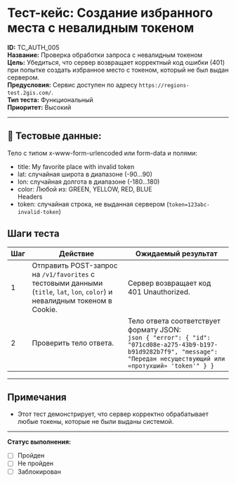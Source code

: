 # Тест-кейс: Создание избранного места с невалидным токеном

**ID:** TC_AUTH_005  
**Название:** Проверка обработки запроса с невалидным токеном  
**Цель:** Убедиться, что сервер возвращает корректный код ошибки (401) при попытке создать избранное место с токеном, который не был выдан сервером.  
**Предусловия:** Сервис доступен по адресу `https://regions-test.2gis.com/`.  
**Тип теста:** Функциональный  
**Приоритет:** Высокий  

---

## 🧪 Тестовые данные:
Тело с типом x-www-form-urlencoded или form-data и полями:
- title: My favorite place with invalid token  
- lat: случайная широта в диапазоне (-90…90)  
- lon: случайная долгота в диапазоне (-180…180)  
- color: Любой из: GREEN, YELLOW, RED, BLUE  
Headers
- token: случайная строка, не выданная сервером (`token=123abc-invalid-token`)  

## Шаги теста

| Шаг | Действие | Ожидаемый результат |
|-----|-----------|-------------------|
| 1   | Отправить POST-запрос на `/v1/favorites` с тестовыми данными (`title`, `lat`, `lon`, `color`) и невалидным токеном в Cookie. | Сервер возвращает код 401 Unauthorized. |
| 2   | Проверить тело ответа. | Тело ответа соответствует формату JSON: <br>```json { "error": { "id": "071cd08e-a275-43b9-b197-b91d9282b7f9", "message": "Передан несуществующий или «протухший» 'token'" } } ``` |

---

## Примечания
- Этот тест демонстрирует, что сервер корректно обрабатывает любые токены, которые не были выданы системой.  

---

**Статус выполнения:**  
- [ ] Пройден  
- [ ] Не пройден  
- [ ] Заблокирован
